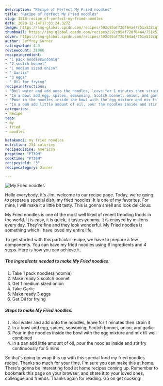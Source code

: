 ```yaml
---
description: "Recipe of Perfect My Fried noodles"
title: "Recipe of Perfect My Fried noodles"
slug: 3518-recipe-of-perfect-my-fried-noodles
date: 2020-12-14T17:03:24.327Z
image: https://img-global.cpcdn.com/recipes/592c95af720f64a4/751x532cq70/my-fried-noodles-recipe-main-photo.jpg
thumbnail: https://img-global.cpcdn.com/recipes/592c95af720f64a4/751x532cq70/my-fried-noodles-recipe-main-photo.jpg
cover: https://img-global.cpcdn.com/recipes/592c95af720f64a4/751x532cq70/my-fried-noodles-recipe-main-photo.jpg
author: Jeffrey Garner
ratingvalue: 4.9
reviewcount: 31086
recipeingredient:
- "1 pack noodlesindomie"
- "2 scotch bonnet"
- "1 medium sized onion"
- " Garlic"
- "3 eggs"
- " Oil for frying"
recipeinstructions:
- "Boil water and add onto the noodles, leave for 1 minutes then strain it"
- "In a bowl add egg, spices, seasoning, Scotch bonnet, onion, and garlic"
- "Pour in the noodles inside the bowl with the egg mixture and mix till well combined"
- "In a pan add little amount of oil, pour the noodles inside and stir fry continuously for 5 mins"
categories:
- Recipe
tags:
- my
- fried
- noodles

katakunci: my fried noodles 
nutrition: 254 calories
recipecuisine: American
preptime: "PT39M"
cooktime: "PT38M"
recipeyield: "3"
recipecategory: Dinner

---
```



![My Fried noodles](https://img-global.cpcdn.com/recipes/592c95af720f64a4/751x532cq70/my-fried-noodles-recipe-main-photo.jpg)

Hello everybody, it's Jim, welcome to our recipe page. Today, we're going to prepare a special dish, my fried noodles. It is one of my favorites. For mine, I will make it a little bit tasty. This is gonna smell and look delicious.

My Fried noodles is one of the most well liked of recent trending foods in the world. It is easy, it is quick, it tastes yummy. It is enjoyed by millions every day. They're fine and they look wonderful. My Fried noodles is something which I have loved my entire life.




To get started with this particular recipe, we have to prepare a few components. You can have my fried noodles using 6 ingredients and 4 steps. Here is how you can achieve it.

<!--inarticleads1-->

##### The ingredients needed to make My Fried noodles:

1. Take 1 pack noodles(indomie)
1. Make ready 2 scotch bonnet
1. Get 1 medium sized onion
1. Take  Garlic
1. Make ready 3 eggs
1. Get  Oil for frying




<!--inarticleads2-->

##### Steps to make My Fried noodles:

1. Boil water and add onto the noodles, leave for 1 minutes then strain it
1. In a bowl add egg, spices, seasoning, Scotch bonnet, onion, and garlic
1. Pour in the noodles inside the bowl with the egg mixture and mix till well combined
1. In a pan add little amount of oil, pour the noodles inside and stir fry continuously for 5 mins




So that's going to wrap this up with this special food my fried noodles recipe. Thanks so much for your time. I'm sure you can make this at home. There's gonna be interesting food at home recipes coming up. Remember to bookmark this page on your browser, and share it to your loved ones, colleague and friends. Thanks again for reading. Go on get cooking!
